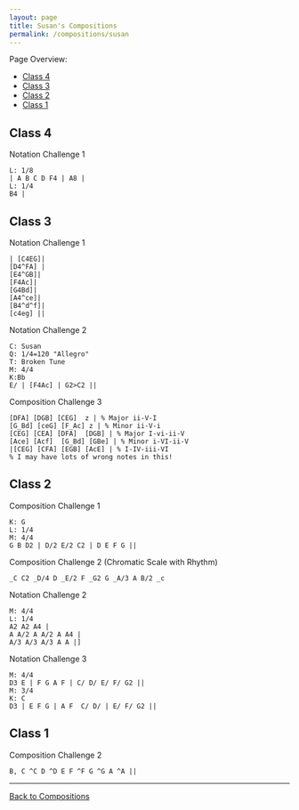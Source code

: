 ```yaml
---
layout: page
title: Susan's Compositions
permalink: /compositions/susan
---
```

Page Overview:
* [Class 4](#class-4)
* [Class 3](#class-3)
* [Class 2](#class-2)
* [Class 1](#class-1)

## Class 4

Notation Challenge 1
```
L: 1/8
| A B C D F4 | A8 |
L: 1/4
B4 |
```

## Class 3

Notation Challenge 1
```
| [C4EG]|
[D4^FA] |
[E4^GB]|
[F4Ac]|
[G4Bd]|
[A4^ce]|
[B4^d^f]|
[c4eg] ||
```

Notation Challenge 2
```
C: Susan
Q: 1/4=120 "Allegro"
T: Broken Tune
M: 4/4
K:Bb
E/ | [F4Ac] | G2>C2 ||
```

Composition Challenge 3
```
[DFA] [DGB] [CEG]  z | % Major ii-V-I
[G_Bd] [ceG] [F_Ac] z | % Minor ii-V-i
[CEG] [CEA] [DFA]  [DGB] | % Major I-vi-ii-V
[Ace] [Acf]  [G_Bd] [GBe] | % Minor i-VI-ii-V
|[CEG] [CFA] [EGB] [AcE] | % I-IV-iii-VI
% I may have lots of wrong notes in this!
```

## Class 2
Composition Challenge 1
```
K: G
L: 1/4
M: 4/4
G B D2 | D/2 E/2 C2 | D E F G ||
```

Composition Challenge 2 (Chromatic Scale with Rhythm)
```
_C C2 _D/4 D _E/2 F _G2 G _A/3 A B/2 _c
```

Notation Challenge 2
```
M: 4/4
L: 1/4
A2 A2 A4 |
A A/2 A A/2 A A4 |
A/3 A/3 A/3 A A |]
```

Notation Challenge 3
```
M: 4/4
D3 E | F G A F | C/ D/ E/ F/ G2 ||
M: 3/4
K: C
D3 | E F G | A F  C/ D/ | E/ F/ G2 ||
```

## Class 1

Composition Challenge 2
```
B, C ^C D ^D E F ^F G ^G A ^A ||
```

---
[Back to Compositions](/sc-workshop/compositions/)
